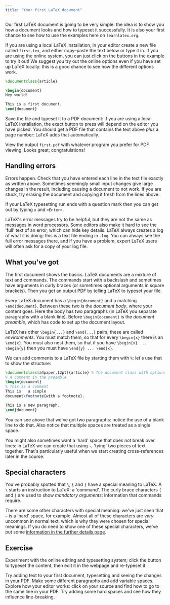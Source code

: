 ```yaml
---
title: "Your first LaTeX document"
---
```


Our first LaTeX document is going to be very simple: the idea is to show you
how a document looks and how to typeset it successfully. It is also your
first chance to see how to use the examples here on `learnlatex.org`.

If you are using a local LaTeX installation, in your editor create a new file
called `first.tex`, and either copy–paste the text below or type it in.
If you are using the online system, you can just click on the buttons in the
example to try it out! We suggest you try out the online options even if you
have set up LaTeX locally: this is a good chance to see how the different
options work.
```latex
\documentclass{article}

\begin{document}
Hey world!

This is a first document.
\end{document}
```
Save the file and typeset it to a PDF document: if you are using a local LaTeX
installation, the exact button to press will depend on the editor you have
picked. You should get a PDF file that contains the text above _plus_ a page
number: LaTeX adds that automatically.

View the output `first.pdf` with
whatever program you prefer for PDF viewing.
Looks great; congratulations!

## Handling errors

Errors happen.
Check that you have entered each line in the text file exactly as written above.
Sometimes seemingly small input changes give large changes in the
result, including causing a document to not work.
If you are stuck, try erasing the document and copying it fresh from the
lines above.

If your LaTeX typesetting run ends with a question mark then you can get out by
typing `x` and `<Enter>`.

LaTeX's error messages try to be helpful, but they are not the same as messages
in word processors. Some editors also make it hard to see the 'full' text of an
error, which can hide key details. LaTeX always creates a log of what it is
doing: this is a text file ending in `.log`. You can always see the full  error
messages there, and if you have a problem, expert LaTeX users will often ask for a
copy of your log file.

## What you've got

The first document shows the basics.
LaTeX documents are a mixture of text and commands.
The commands start with a backslash
and sometimes have arguments in curly braces
(or sometimes optional arguments in square brackets).
Then you get an output PDF by telling LaTeX to typeset your file.

Every LaTeX document has a `\begin{document}` and a matching
`\end{document}`.
Between these two is the *document body*, where your content goes.
Here the body has two paragraphs (in LaTeX you separate paragraphs
with a blank line).
Before `\begin{document}` is the *document preamble*,
which has code to set up the document layout.

LaTeX has other `\begin{...}` and `\end{...}` pairs; these are
called *environments*.
You must match them, so that for every `\begin{x}` there is an `\end{x}`.
You must also nest them, so that if you have
`\begin{x} ... \begin{y}` then you must have
`\end{y} ... \end{x}`.

We can add comments to a LaTeX file by starting them with `%`: let's use
that to show the structure:
```latex
\documentclass[a4paper,12pt]{article} % The document class with options
% A comment in the preamble
\begin{document}
% This is a comment
This is   a simple
document\footnote{with a footnote}.

This is a new paragraph.
\end{document}
```
You can see above that we've got two paragraphs: notice the use of a blank  line
to do that. Also notice that multiple spaces are treated as a single space.

You might also sometimes want a 'hard' space that does not break over lines: in
LaTeX we can create that using `~`, 'tying' two pieces of text together. That's
particularly useful when we start creating cross-references later in the course.

## Special characters

You've probably spotted that ``\``, `{` and `}` have a special meaning to LaTeX.
A ``\`` starts an instruction to LaTeX: a 'command'. The curly brace characters
 `{` and `}` are used to show _mandatory arguments_: information that commands
 require.

There are some other characters with special meaning: we've just seen that `~`
is a 'hard' space, for example. Almost all of these characters  are _very_
uncommon in normal text, which is why they were chosen for special meanings.
If you do need to show one of these special characters, we've put some
[information in the further details page](more-03).

## Exercise

Experiment with the online editing and typesetting system; click the
button to typeset the content, then edit it in the webpage and re-typeset it.

Try adding text to your first document, typesetting and seeing the changes in
your PDF. Make some different paragraphs and add variable spaces. Explore how
your editor works: click on your source and find how to go to the same line  in
your PDF. Try adding some hard spaces and see how they influence line-breaking.
